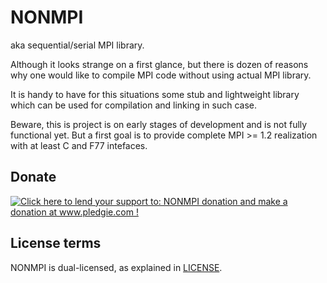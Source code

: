 NONMPI 
======

aka sequential/serial MPI library.

Although it looks strange on a first glance, 
but there is dozen of reasons why one would like 
to compile MPI code without using actual MPI library.

It is handy to have for this situations some stub and lightweight 
library which can be used for compilation and linking in such case.

Beware, this is project is on early stages of development and is not fully functional yet.
But a first goal is to provide complete MPI >= 1.2 realization with at least C and F77 intefaces.

Donate
------
<a href='http://www.pledgie.com/campaigns/19517'><img alt='Click here to lend your support to: NONMPI donation and make a donation at www.pledgie.com !' src='http://www.pledgie.com/campaigns/19517.png?skin_name=chrome' border='0' /></a>

License terms
-------------
NONMPI is dual-licensed, as explained in [LICENSE](LICENSE).
